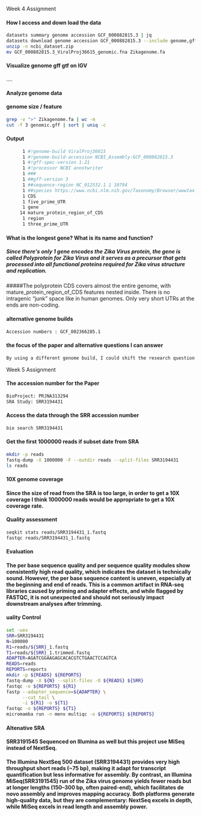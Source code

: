 Week 4 Assignment

#### How I access and down load the data 
```bash 
datasets summary genome accession GCF_000882815.3 | jq
datasets download genome accession GCF_000882815.3 --include genome,gff3,gtf
unzip -n ncbi_dataset.zip
mv GCF_000882815.3_ViralProj36615_genomic.fna Zikagenome.fa
```
#### Visualize genome gff gtf on IGV
....


#### Analyze genome data 
#### genome size / feature
```bash 
grep -v ">" Zikagenome.fa | wc -m
cut -f 3 genomic.gff | sort | uniq -c
```

#### Output
```bash
      1 #!genome-build ViralProj36615
      1 #!genome-build-accession NCBI_Assembly:GCF_000882815.3
      1 #!gff-spec-version 1.21
      1 #!processor NCBI annotwriter
      1 ###
      1 ##gff-version 3
      1 ##sequence-region NC_012532.1 1 10794
      1 ##species https://www.ncbi.nlm.nih.gov/Taxonomy/Browser/wwwtax.cgi?id=64320
      1 CDS
      1 five_prime_UTR
      1 gene
     14 mature_protein_region_of_CDS
      1 region
      1 three_prime_UTR
```

####  What is the longest gene? What is its name and function?
##### Since there's only 1 gene encodes the Zika Virus protein, the gene is called Polyprotein for Zika Virus and it serves as a precursor that gets processed into all functional proteins required for Zika virus structure and replication.


#####The polyprotein CDS covers almost the entire genome, with mature_protein_region_of_CDS features nested inside. There is no intragenic “junk” space like in human genomes. Only very short UTRs at the ends are non-coding.


#### alternative genome builds
```bash
Accession numbers : GCF_002366285.1
```

#### the focus of the paper and alternative questions I can answer
```bash
By using a different genome build, I could shift the research question from “What is the RNA structure of Zika virus?” to “How has the Zika virus genome and its structural elements evolved between African and Asian lineages, and what might this mean for viral transmission and pathogenesis?”
```

Week 5 Assignment
#### The accession number for the Paper
```bash
BioProject: PRJNA313294
SRA Study: SRR3194431	
```

#### Access the data through the SRR accession number
```bash
bio search SRR3194431
```

#### Get the first 1000000 reads if subset date from SRA
```bash
mkdir -p reads
fastq-dump -X 1000000 -F --outdir reads --split-files SRR3194431
ls reads
```
#### 10X genome coverage
#### Since the size of read from the SRA is too large, in order to get a 10X coverage I think 1000000 reads would be appropriate to get a 10X coverage rate.

#### Quality assessment
```bash
seqkit stats reads/SRR3194431_1.fastq
fastqc reads/SRR3194431_1.fastq
```

#### Evaluation 

#### The per base sequence quality and per sequence quality modules show consistently high read quality, which indicates the dataset is technically sound. However, the per base sequence content is uneven, especially at the beginning and end of reads. This is a common artifact in RNA-seq libraries caused by priming and adapter effects, and while flagged by FASTQC, it is not unexpected and should not seriously impact downstream analyses after trimming.

#### uality Control
```bash
set -uex
SRR=SRR3194431
N=100000
R1=reads/${SRR}_1.fastq
T1=reads/${SRR}_1.trimmed.fastq
ADAPTER=AGATCGGAAGAGCACACGTCTGAACTCCAGTCA
READS=reads
REPORTS=reports
mkdir -p ${READS} ${REPORTS}
fastq-dump -X ${N} --split-files -O ${READS} ${SRR}
fastqc -o ${REPORTS} ${R1}
fastp --adapter_sequence=${ADAPTER} \
      --cut_tail \
      -i ${R1} -o ${T1}
fastqc -o ${REPORTS} ${T1}
micromamba run -n menv multiqc -o ${REPORTS} ${REPORTS}
```
#### Altenative SRA 

#### SRR3191545 Sequenced on Illumina as well but this project use MiSeq instead of NextSeq.

#### The Illumina NextSeq 500 dataset (SRR3194431) provides very high throughput short reads (~75 bp), making it adapt for transcript quantification but less informative for assembly. By contrast, an Illumina MiSeq(SRR3191545) run of the Zika virus genome yields fewer reads but at longer lengths (150–300 bp, often paired-end), which facilitates de novo assembly and improves mapping accuracy. Both platforms generate high-quality data, but they are complementary: NextSeq excels in depth, while MiSeq excels in read length and assembly power.

